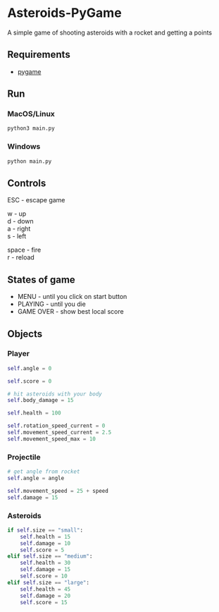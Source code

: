 # Asteroids-PyGame

A simple game of shooting asteroids with a rocket and getting a points

## Requirements

- [pygame](https://www.pygame.org/wiki/GettingStarted)

## Run

### MacOS/Linux

```bash
python3 main.py
```

### Windows

```bash
python main.py
```

## Controls

ESC - escape game

w - up  
d - down  
a - right  
s - left  

space - fire  
r - reload

## States of game

- MENU - until you click on start button
- PLAYING - until you die
- GAME OVER - show best local score

## Objects

### Player

```python
self.angle = 0

self.score = 0

# hit asteroids with your body
self.body_damage = 15

self.health = 100

self.rotation_speed_current = 0
self.movement_speed_current = 2.5
self.movement_speed_max = 10
```

### Projectile

```python
# get angle from rocket
self.angle = angle

self.movement_speed = 25 + speed
self.damage = 15
```

### Asteroids

```python
if self.size == "small":
    self.health = 15
    self.damage = 10
    self.score = 5
elif self.size == "medium":
    self.health = 30
    self.damage = 15
    self.score = 10
elif self.size == "large":
    self.health = 45       
    self.damage = 20
    self.score = 15
```
